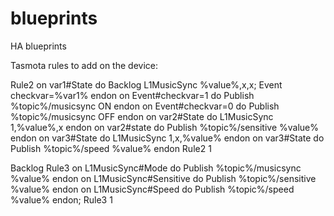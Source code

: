 # blueprints
HA blueprints

Tasmota rules to add on the device:

Rule2 on var1#State do Backlog L1MusicSync %value%,x,x; Event checkvar=%var1% endon on Event#checkvar=1 do Publish %topic%/musicsync ON endon on Event#checkvar=0 do Publish %topic%/musicsync OFF endon on var2#State do L1MusicSync 1,%value%,x endon on var2#state do Publish %topic%/sensitive %value% endon on var3#State do L1MusicSync 1,x,%value% endon on var3#State do Publish %topic%/speed %value% endon
Rule2 1

Backlog Rule3 on L1MusicSync#Mode do Publish %topic%/musicsync %value% endon on L1MusicSync#Sensitive do Publish %topic%/sensitive %value% endon on L1MusicSync#Speed do Publish %topic%/speed %value% endon; Rule3 1
